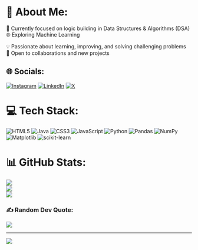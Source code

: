 # 💫 About Me:
🚀 Currently focused on logic building in Data Structures & Algorithms (DSA)  
🌐 Exploring Machine Learning 

💡 Passionate about learning, improving, and solving challenging problems  
🤝 Open to collaborations and new projects  

## 🌐 Socials:
[![Instagram](https://img.shields.io/badge/Instagram-%23E4405F.svg?logo=Instagram&logoColor=white)](https://instagram.com/ig.Vishav) [![LinkedIn](https://img.shields.io/badge/LinkedIn-%230077B5.svg?logo=linkedin&logoColor=white)](https://linkedin.com/in/vishavgupta) [![X](https://img.shields.io/badge/X-black.svg?logo=X&logoColor=white)](https://x.com/VishavGuptaaa) 

# 💻 Tech Stack:
![HTML5](https://img.shields.io/badge/html5-%23E34F26.svg?style=for-the-badge&logo=html5&logoColor=white) ![Java](https://img.shields.io/badge/java-%23ED8B00.svg?style=for-the-badge&logo=openjdk&logoColor=white) ![CSS3](https://img.shields.io/badge/css3-%231572B6.svg?style=for-the-badge&logo=css3&logoColor=white) ![JavaScript](https://img.shields.io/badge/javascript-%23323330.svg?style=for-the-badge&logo=javascript&logoColor=%23F7DF1E) ![Python](https://img.shields.io/badge/python-3670A0?style=for-the-badge&logo=python&logoColor=ffdd54) ![Pandas](https://img.shields.io/badge/pandas-%23150458.svg?style=for-the-badge&logo=pandas&logoColor=white) ![NumPy](https://img.shields.io/badge/numpy-%23013243.svg?style=for-the-badge&logo=numpy&logoColor=white) ![Matplotlib](https://img.shields.io/badge/Matplotlib-%23ffffff.svg?style=for-the-badge&logo=Matplotlib&logoColor=black) ![scikit-learn](https://img.shields.io/badge/scikit--learn-%23F7931E.svg?style=for-the-badge&logo=scikit-learn&logoColor=white)

# 📊 GitHub Stats:
![](https://github-readme-stats.vercel.app/api?username=VishavGupta01&theme=highcontrast&hide_border=false&include_all_commits=false&count_private=false)  
![](https://github-readme-streak-stats.herokuapp.com/?user=VishavGupta01&theme=highcontrast&hide_border=false)  
![](https://github-readme-stats.vercel.app/api/top-langs/?username=VishavGupta01&theme=highcontrast&hide_border=false&include_all_commits=false&count_private=false&layout=compact&exclude_repo=*.ipynb)  

### ✍️ Random Dev Quote:
![](https://quotes-github-readme.vercel.app/api?type=horizontal&theme=dark)  

---
[![](https://visitcount.itsvg.in/api?id=VishavGupta01&icon=0&color=1)](https://visitcount.itsvg.in)  

<!-- Proudly created with GPRM ( https://gprm.itsvg.in ) -->
